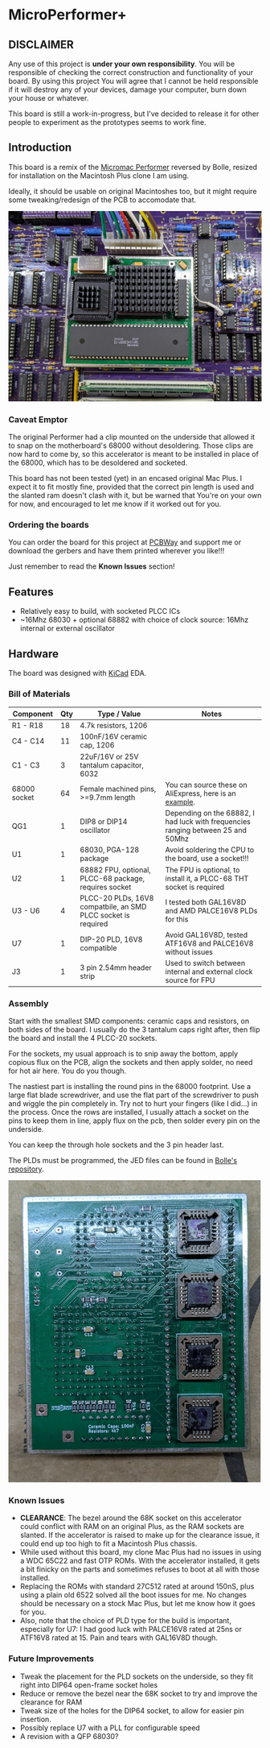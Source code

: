 # MicroPerformer+

## DISCLAIMER

Any use of this project is **under your own responsibility**.
You will be responsible of checking the correct construction and functionality of your board.
By using this project You will agree that I cannot be held responsible if it will destroy any of your devices, damage your computer, burn down your house or whatever.

This board is still a work-in-progress, but I've decided to release it for other people to experiment as the prototypes seems to work fine.

## Introduction

This board is a remix of the [Micromac Performer](https://github.com/TheRealBolle/Performer-SE-PL-CL) reversed by Bolle,
resized for installation on the Macintosh Plus clone I am using.

Ideally, it should be usable on original Macintoshes too, but it might require some tweaking/redesign of the PCB to accomodate that.

![Rev. 1 board installed in a Mac Plus clone motherboard](pics/accel_installed.jpg)

### Caveat Emptor

The original Performer had a clip mounted on the underside that allowed it to snap on the motherboard's 68000 without desoldering.
Those clips are now hard to come by, so this accelerator is meant to be installed in place of the 68000, which has to be desoldered and socketed.

This board has not been tested (yet) in an encased original Mac Plus. I expect it to fit mostly fine, provided that the correct pin length is used and
the slanted ram doesn't clash with it, but be warned that You're on your own for now, and encouraged to let me know if it worked out for you.

### Ordering the boards

You can order the board for this project at [PCBWay](https://TODO) and support me or download 
the gerbers and have them printed wherever you like!!!

Just remember to read the **Known Issues** section!

## Features

- Relatively easy to build, with socketed PLCC ICs
- ~16Mhz 68030 + optional 68882 with choice of clock source: 16Mhz internal or external oscillator

## Hardware

The board was designed with [KiCad](https://kicad.org/) EDA.

### Bill of Materials

| Component              | Qty | Type / Value                                            | Notes                                                                |
| ---------------------- | --- | ------------------------------------------------------- | -------------------------------------------------------------------- |
| R1 - R18               |  18 | 4.7k resistors, 1206                                    |                                                                      |
| C4 - C14               |  11 | 100nF/16V ceramic cap, 1206                             |                                                                      |
| C1 - C3                |  3  | 22uF/16V or 25V tantalum capacitor, 6032                |                                                                      |
| 68000 socket           |  64 | Female machined pins, >=9.7mm length                    | You can source these on AliExpress, here is an [example](https://it.aliexpress.com/item/33019740866.html). |
| QG1                    |  1  | DIP8 or DIP14 oscillator                                | Depending on the 68882, I had luck with frequencies ranging between 25 and 50Mhz |
| U1                     |  1  | 68030, PGA-128 package                                  | Avoid soldering the CPU to the board, use a socket!!!                |
| U2                     |  1  | 68882 FPU, optional, PLCC-68 package, requires socket   | The FPU is optional, to install it, a PLCC-68 THT socket is required |
| U3 - U6                |  4  | PLCC-20 PLDs, 16V8 compatbile, an SMD PLCC socket is required  | I tested both GAL16V8D and AMD PALCE16V8 PLDs for this        |
| U7                     |  1  | DIP-20 PLD, 16V8 compatible                             | Avoid GAL16V8D, tested ATF16V8 and PALCE16V8 without issues          |
| J3                     |  1  | 3 pin 2.54mm header strip                               | Used to switch between internal and external clock source for FPU    |

### Assembly

Start with the smallest SMD components: ceramic caps and resistors, on both sides of the board.
I usually do the 3 tantalum caps right after, then flip the board and install the 4 PLCC-20 sockets.

For the sockets, my usual approach is to snip away the bottom, apply copious flux on the PCB, align the sockets and then
apply solder, no need for hot air here. You do you though.

The nastiest part is installing the round pins in the 68000 footprint. Use a large flat blade screwdriver, and use the flat part of the
screwdriver to push and wiggle the pin completely in. Try not to hurt your fingers (like I did...) in the process.
Once the rows are installed, I usually attach a socket on the pins to keep them in line, apply flux on the pcb, then solder every pin on the underside.

You can keep the through hole sockets and the 3 pin header last.

The PLDs must be programmed, the JED files can be found in [Bolle's repository](https://github.com/TheRealBolle/Performer-SE-PL-CL).

![Rev. 1 board underside](pics/accel_underside.jpg)

### Known Issues

- **CLEARANCE**: The bezel around the 68K socket on this accelerator could conflict with RAM on an original Plus, as the RAM sockets are slanted. If the accelerator is raised to make up for the clearance issue, it could end up too high to fit a Macintosh Plus chassis.
- While used without this board, my clone Mac Plus had no issues in using a WDC 65C22 and fast OTP ROMs. With the accelerator installed, it gets a bit finicky on the parts and sometimes refuses to boot at all with those installed.
- Replacing the ROMs with standard 27C512 rated at around 150nS, plus using a plain old 6522 solved all the boot issues for me. No changes should be necessary on a stock Mac Plus, but let me know how it goes for you.
- Also, note that the choice of PLD type for the build is important, especially for U7: I had good luck with PALCE16V8 rated at 25ns or ATF16V8 rated at 15. Pain and tears with GAL16V8D though.

### Future Improvements

- Tweak the placement for the PLD sockets on the underside, so they fit right into DIP64 open-frame socket holes
- Reduce or remove the bezel near the 68K socket to try and improve the clearance for RAM
- Tweak size of the holes for the DIP64 socket, to allow for easier pin insertion.
- Possibly replace U7 with a PLL for configurable speed
- A revision with a QFP 68030?